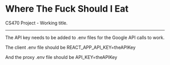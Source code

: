 # Where The Fuck Should I Eat
CS470 Project - Working title.

---

The API key needs to be added to .env files for the Google API calls to work.

The client .env file should be REACT_APP_API_KEY=theAPIKey

And the proxy .env file should be API_KEY=theAPIKey
